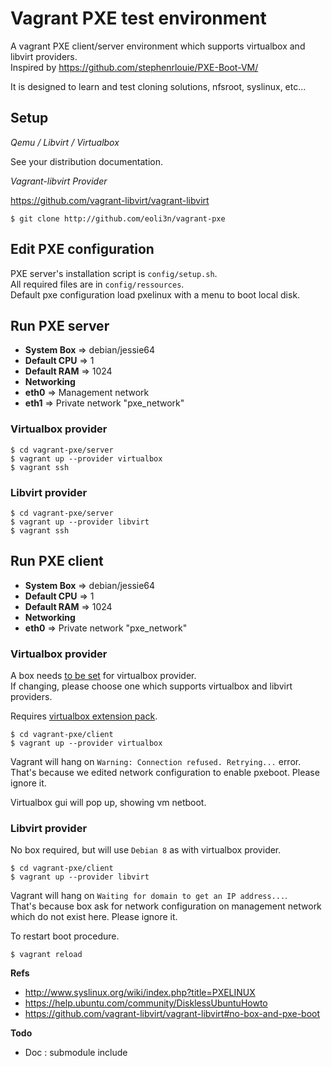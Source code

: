 # Vagrant PXE test environment

A vagrant PXE client/server environment which supports virtualbox and libvirt providers.  
Inspired by https://github.com/stephenrlouie/PXE-Boot-VM/  

It is designed to learn and test cloning solutions, nfsroot, syslinux, etc...

## Setup

_Qemu / Libvirt / Virtualbox_

See your distribution documentation.

_Vagrant-libvirt Provider_

https://github.com/vagrant-libvirt/vagrant-libvirt

```
$ git clone http://github.com/eoli3n/vagrant-pxe
```

## Edit PXE configuration

PXE server's installation script is ``config/setup.sh``.  
All required files are in ``config/ressources``.  
Default pxe configuration load pxelinux with a menu to boot local disk.

## Run PXE server

* **System Box** => debian/jessie64
* **Default CPU** => 1
* **Default RAM** => 1024
* **Networking**
 * **eth0** => Management network
 * **eth1** => Private network "pxe_network"

### Virtualbox provider

```
$ cd vagrant-pxe/server
$ vagrant up --provider virtualbox
$ vagrant ssh
```

### Libvirt provider

```
$ cd vagrant-pxe/server
$ vagrant up --provider libvirt
$ vagrant ssh
```

## Run PXE client

* **System Box** => debian/jessie64
* **Default CPU** => 1
* **Default RAM** => 1024
* **Networking**
 * **eth0** => Private network "pxe_network"

### Virtualbox provider

A box needs [to be set](https://github.com/mitchellh/vagrant/issues/4487) for virtualbox provider.  
If changing, please choose one which supports virtualbox and libvirt providers.  

Requires [virtualbox extension pack](https://www.virtualbox.org/wiki/Downloads).

```
$ cd vagrant-pxe/client
$ vagrant up --provider virtualbox
```
Vagrant will hang on ``Warning: Connection refused. Retrying...`` error.
That's because we edited network configuration to enable pxeboot. Please ignore it.

Virtualbox gui will pop up, showing vm netboot.

### Libvirt provider

No box required, but will use ``Debian 8`` as with virtualbox provider.

```
$ cd vagrant-pxe/client
$ vagrant up --provider libvirt
```
Vagrant will hang on ``Waiting for domain to get an IP address...``.  
That's because box ask for network configuration on management network which do not exist here. Please ignore it.  

To restart boot procedure.
```
$ vagrant reload
```


**Refs**

* http://www.syslinux.org/wiki/index.php?title=PXELINUX
* https://help.ubuntu.com/community/DisklessUbuntuHowto
* https://github.com/vagrant-libvirt/vagrant-libvirt#no-box-and-pxe-boot

**Todo**

* Doc : submodule include
